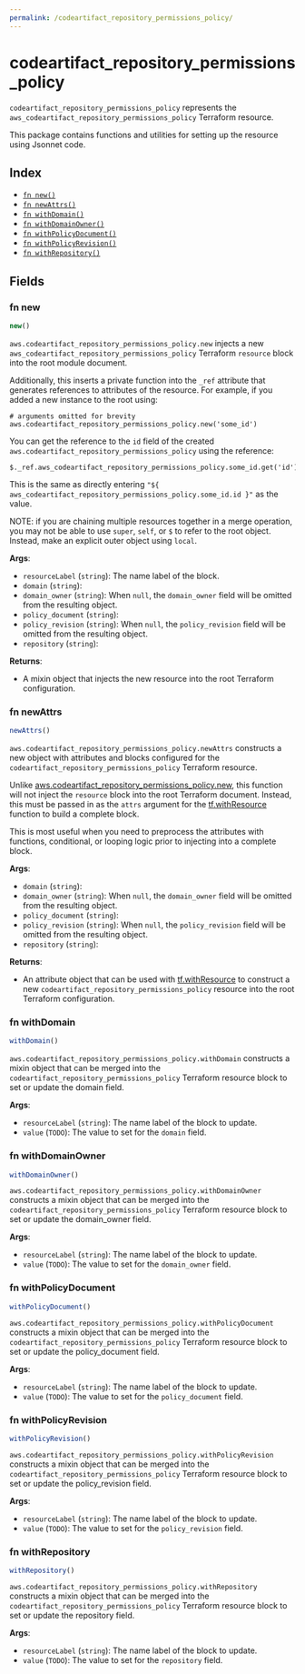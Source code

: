 ```yaml
---
permalink: /codeartifact_repository_permissions_policy/
---
```


# codeartifact_repository_permissions_policy

`codeartifact_repository_permissions_policy` represents the `aws_codeartifact_repository_permissions_policy` Terraform resource.



This package contains functions and utilities for setting up the resource using Jsonnet code.


## Index

* [`fn new()`](#fn-new)
* [`fn newAttrs()`](#fn-newattrs)
* [`fn withDomain()`](#fn-withdomain)
* [`fn withDomainOwner()`](#fn-withdomainowner)
* [`fn withPolicyDocument()`](#fn-withpolicydocument)
* [`fn withPolicyRevision()`](#fn-withpolicyrevision)
* [`fn withRepository()`](#fn-withrepository)

## Fields

### fn new

```ts
new()
```


`aws.codeartifact_repository_permissions_policy.new` injects a new `aws_codeartifact_repository_permissions_policy` Terraform `resource`
block into the root module document.

Additionally, this inserts a private function into the `_ref` attribute that generates references to attributes of the
resource. For example, if you added a new instance to the root using:

    # arguments omitted for brevity
    aws.codeartifact_repository_permissions_policy.new('some_id')

You can get the reference to the `id` field of the created `aws.codeartifact_repository_permissions_policy` using the reference:

    $._ref.aws_codeartifact_repository_permissions_policy.some_id.get('id')

This is the same as directly entering `"${ aws_codeartifact_repository_permissions_policy.some_id.id }"` as the value.

NOTE: if you are chaining multiple resources together in a merge operation, you may not be able to use `super`, `self`,
or `$` to refer to the root object. Instead, make an explicit outer object using `local`.

**Args**:
  - `resourceLabel` (`string`): The name label of the block.
  - `domain` (`string`): 
  - `domain_owner` (`string`):  When `null`, the `domain_owner` field will be omitted from the resulting object.
  - `policy_document` (`string`): 
  - `policy_revision` (`string`):  When `null`, the `policy_revision` field will be omitted from the resulting object.
  - `repository` (`string`): 

**Returns**:
- A mixin object that injects the new resource into the root Terraform configuration.


### fn newAttrs

```ts
newAttrs()
```


`aws.codeartifact_repository_permissions_policy.newAttrs` constructs a new object with attributes and blocks configured for the `codeartifact_repository_permissions_policy`
Terraform resource.

Unlike [aws.codeartifact_repository_permissions_policy.new](#fn-codeartifactrepositorypermissionspolicynew), this function will not inject the `resource`
block into the root Terraform document. Instead, this must be passed in as the `attrs` argument for the
[tf.withResource](https://github.com/tf-libsonnet/core/tree/main/docs#fn-withresource) function to build a complete block.

This is most useful when you need to preprocess the attributes with functions, conditional, or looping logic prior to
injecting into a complete block.

**Args**:
  - `domain` (`string`): 
  - `domain_owner` (`string`):  When `null`, the `domain_owner` field will be omitted from the resulting object.
  - `policy_document` (`string`): 
  - `policy_revision` (`string`):  When `null`, the `policy_revision` field will be omitted from the resulting object.
  - `repository` (`string`): 

**Returns**:
  - An attribute object that can be used with [tf.withResource](https://github.com/tf-libsonnet/core/tree/main/docs#fn-withresource) to construct a new `codeartifact_repository_permissions_policy` resource into the root Terraform configuration.


### fn withDomain

```ts
withDomain()
```

`aws.codeartifact_repository_permissions_policy.withDomain` constructs a mixin object that can be merged into the `codeartifact_repository_permissions_policy`
Terraform resource block to set or update the domain field.



**Args**:
  - `resourceLabel` (`string`): The name label of the block to update.
  - `value` (`TODO`): The value to set for the `domain` field.


### fn withDomainOwner

```ts
withDomainOwner()
```

`aws.codeartifact_repository_permissions_policy.withDomainOwner` constructs a mixin object that can be merged into the `codeartifact_repository_permissions_policy`
Terraform resource block to set or update the domain_owner field.



**Args**:
  - `resourceLabel` (`string`): The name label of the block to update.
  - `value` (`TODO`): The value to set for the `domain_owner` field.


### fn withPolicyDocument

```ts
withPolicyDocument()
```

`aws.codeartifact_repository_permissions_policy.withPolicyDocument` constructs a mixin object that can be merged into the `codeartifact_repository_permissions_policy`
Terraform resource block to set or update the policy_document field.



**Args**:
  - `resourceLabel` (`string`): The name label of the block to update.
  - `value` (`TODO`): The value to set for the `policy_document` field.


### fn withPolicyRevision

```ts
withPolicyRevision()
```

`aws.codeartifact_repository_permissions_policy.withPolicyRevision` constructs a mixin object that can be merged into the `codeartifact_repository_permissions_policy`
Terraform resource block to set or update the policy_revision field.



**Args**:
  - `resourceLabel` (`string`): The name label of the block to update.
  - `value` (`TODO`): The value to set for the `policy_revision` field.


### fn withRepository

```ts
withRepository()
```

`aws.codeartifact_repository_permissions_policy.withRepository` constructs a mixin object that can be merged into the `codeartifact_repository_permissions_policy`
Terraform resource block to set or update the repository field.



**Args**:
  - `resourceLabel` (`string`): The name label of the block to update.
  - `value` (`TODO`): The value to set for the `repository` field.
